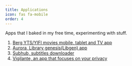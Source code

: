 ```yaml
---
title: Applications
icon: fas fa-mobile
order: 4
---
```


Apps that I baked in my free time, experimenting with stuff.

1. [Berg YTS/YIFI movies mobile, tablet and TV app](https://berg.tube)
2. [Aurora, Library genesis(Libgen) app](https://github.com/FunkyMuse/Aurora)
3. [Subhub, subtitles downloader](https://github.com/FunkyMuse/SubHub)
4. [Vigilante, an app that focuses on your privacy](https://github.com/FunkyMuse/Vigilante)
